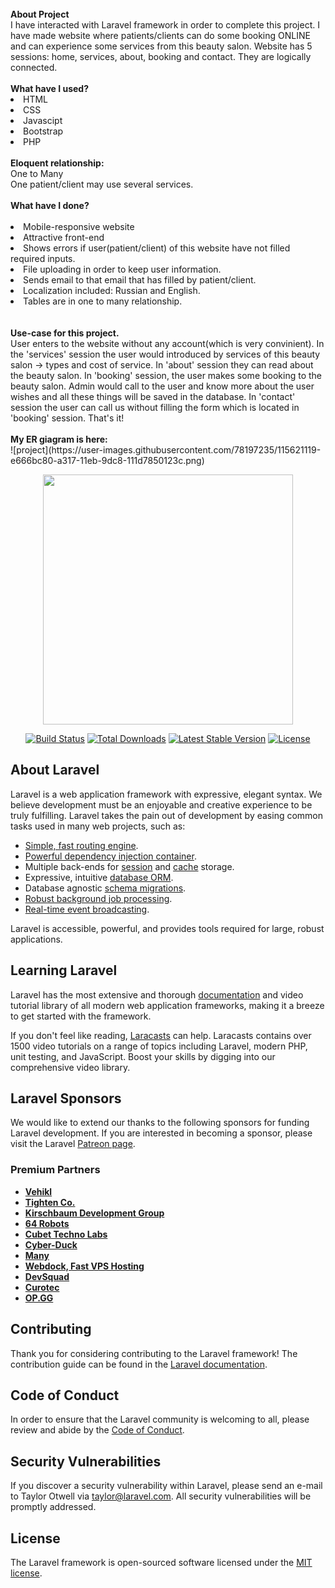 <br>
<b>About Project</b>
<br>
I have interacted with Laravel framework in order to complete this project. I have made website where patients/clients can do some booking ONLINE and can experience some services from this beauty salon. Website has 5 sessions: home, services, about, booking and contact. They are logically connected. 
<br><br>
<b>What have I used?</b>
<br>
<li>HTML</li>
<li>CSS</li>
<li>Javascipt</li>
<li>Bootstrap</li>
<li>PHP</li>
<br>
<b>Eloquent relationship:</b>
<br>
One to Many<br>
One patient/client may use several services.
<br>
<br>
<b>What have I done?</b>
<br><br>
<li>Mobile-responsive website</li>
<li>Attractive front-end</li>
<li>Shows errors if user(patient/client) of this website have not filled required inputs.</li>
<li>File uploading in order to keep user information.</li>
<li>Sends email to that email that has filled by patient/client.</li>
<li>Localization included: Russian and English.</li>
<li>Tables are in one to many relationship.</li>
<br><br>
<b>Use-case for this project.</b>
<br>
User enters to the website without any account(which is very convinient). In the 'services' session the user would introduced by services of this beauty salon -> types and cost of service. In 'about' session they can read about the beauty salon. In 'booking' session, the user makes some booking to the beauty salon. Admin would call to the user and know more about the user wishes and all these things will be saved in the database. In 'contact' session the user can call us without filling the form which is located in 'booking' session. That's it!
<br>
<br>
<b>My ER giagram is here:</b>
<br>
![project](https://user-images.githubusercontent.com/78197235/115621119-e666bc80-a317-11eb-9dc8-111d7850123c.png)

<p align="center"><a href="https://laravel.com" target="_blank"><img src="https://raw.githubusercontent.com/laravel/art/master/logo-lockup/5%20SVG/2%20CMYK/1%20Full%20Color/laravel-logolockup-cmyk-red.svg" width="400"></a></p>

<p align="center">
<a href="https://travis-ci.org/laravel/framework"><img src="https://travis-ci.org/laravel/framework.svg" alt="Build Status"></a>
<a href="https://packagist.org/packages/laravel/framework"><img src="https://img.shields.io/packagist/dt/laravel/framework" alt="Total Downloads"></a>
<a href="https://packagist.org/packages/laravel/framework"><img src="https://img.shields.io/packagist/v/laravel/framework" alt="Latest Stable Version"></a>
<a href="https://packagist.org/packages/laravel/framework"><img src="https://img.shields.io/packagist/l/laravel/framework" alt="License"></a>
</p>

## About Laravel

Laravel is a web application framework with expressive, elegant syntax. We believe development must be an enjoyable and creative experience to be truly fulfilling. Laravel takes the pain out of development by easing common tasks used in many web projects, such as:

- [Simple, fast routing engine](https://laravel.com/docs/routing).
- [Powerful dependency injection container](https://laravel.com/docs/container).
- Multiple back-ends for [session](https://laravel.com/docs/session) and [cache](https://laravel.com/docs/cache) storage.
- Expressive, intuitive [database ORM](https://laravel.com/docs/eloquent).
- Database agnostic [schema migrations](https://laravel.com/docs/migrations).
- [Robust background job processing](https://laravel.com/docs/queues).
- [Real-time event broadcasting](https://laravel.com/docs/broadcasting).

Laravel is accessible, powerful, and provides tools required for large, robust applications.

## Learning Laravel

Laravel has the most extensive and thorough [documentation](https://laravel.com/docs) and video tutorial library of all modern web application frameworks, making it a breeze to get started with the framework.

If you don't feel like reading, [Laracasts](https://laracasts.com) can help. Laracasts contains over 1500 video tutorials on a range of topics including Laravel, modern PHP, unit testing, and JavaScript. Boost your skills by digging into our comprehensive video library.

## Laravel Sponsors

We would like to extend our thanks to the following sponsors for funding Laravel development. If you are interested in becoming a sponsor, please visit the Laravel [Patreon page](https://patreon.com/taylorotwell).

### Premium Partners

- **[Vehikl](https://vehikl.com/)**
- **[Tighten Co.](https://tighten.co)**
- **[Kirschbaum Development Group](https://kirschbaumdevelopment.com)**
- **[64 Robots](https://64robots.com)**
- **[Cubet Techno Labs](https://cubettech.com)**
- **[Cyber-Duck](https://cyber-duck.co.uk)**
- **[Many](https://www.many.co.uk)**
- **[Webdock, Fast VPS Hosting](https://www.webdock.io/en)**
- **[DevSquad](https://devsquad.com)**
- **[Curotec](https://www.curotec.com/)**
- **[OP.GG](https://op.gg)**

## Contributing

Thank you for considering contributing to the Laravel framework! The contribution guide can be found in the [Laravel documentation](https://laravel.com/docs/contributions).

## Code of Conduct

In order to ensure that the Laravel community is welcoming to all, please review and abide by the [Code of Conduct](https://laravel.com/docs/contributions#code-of-conduct).

## Security Vulnerabilities

If you discover a security vulnerability within Laravel, please send an e-mail to Taylor Otwell via [taylor@laravel.com](mailto:taylor@laravel.com). All security vulnerabilities will be promptly addressed.

## License

The Laravel framework is open-sourced software licensed under the [MIT license](https://opensource.org/licenses/MIT).
